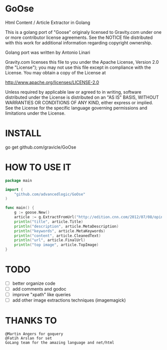 GoOse
=====

Html Content / Article Extractor in Golang

This is a golang port of "Goose" originaly licensed to Gravity.com
under one or more contributor license agreements.  See the NOTICE file
distributed with this work for additional information
regarding copyright ownership.

Golang port was written by Antonio Linari

Gravity.com licenses this file
to you under the Apache License, Version 2.0 (the "License");
you may not use this file except in compliance
with the License.  You may obtain a copy of the License at

http://www.apache.org/licenses/LICENSE-2.0

Unless required by applicable law or agreed to in writing, software
distributed under the License is distributed on an "AS IS" BASIS,
WITHOUT WARRANTIES OR CONDITIONS OF ANY KIND, either express or implied.
See the License for the specific language governing permissions and
limitations under the License.

INSTALL
=======
go get github.com/gravicle/GoOse

HOW TO USE IT
=============

```Go
package main

import (
	"github.com/advancedlogic/GoOse"
)

func main() {
	g := goose.New()
	article := g.ExtractFromUrl("http://edition.cnn.com/2012/07/08/opinion/banzi-ted-open-source/index.html")
	println("title", article.Title)
	println("description", article.MetaDescription)
	println("keywords", article.MetaKeywords)
	println("content", article.CleanedText)
	println("url", article.FinalUrl)
	println("top image", article.TopImage)
}
```

TODO
====

- [ ] better organize code
- [ ] add comments and godoc
- [ ] improve "xpath" like queries
- [ ] add other image extractions techniques (imagemagick)

THANKS TO
=========
```
@Martin Angers for goquery
@Fatih Arslan for set
GoLang team for the amazing language and net/html
```
